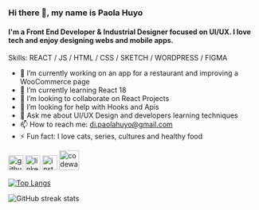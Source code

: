 ### Hi there 👋, my name is Paola Huyo
#### I'm a Front End Developer & Industrial Designer focused on UI/UX. I love tech and enjoy designing webs and mobile apps. 

Skills: REACT / JS / HTML / CSS / SKETCH / WORDPRESS / FIGMA

- 🔭 I’m currently working on an app for a restaurant and improving a WooCommerce page 
- 🌱 I’m currently learning React 18 
- 👯 I’m looking to collaborate on React Projects 
- 🤔 I’m looking for help with Hooks and Apis 
- 💬 Ask me about UI/UX Design and developers learning techniques
- 📫 How to reach me: di.paolahuyo@gmail.com 
- ⚡ Fun fact: I love cats, series, cultures and healthy food 


[<img src='https://cdn-icons-png.flaticon.com/512/733/733553.png' alt='github' height='30' margin-right='10'>](https://github.com/paolahuyo)  [<img src='https://cdn-icons-png.flaticon.com/512/733/733561.png' alt='linkedin' height='30' padding-right='10'>](https://www.linkedin.com/in/angelapaolahuyo/)  [<img src='https://cdn-icons-png.flaticon.com/512/733/733558.png' alt='instagram' height='30' margin-right='10'>](https://www.instagram.com/paolawalker/)  [<img src='https://camo.githubusercontent.com/cb4c166d570c91abfa45e548c281b2d374faa4213a3690ad880a76098ce91fc4/68747470733a2f2f73656375726573657276657263646e2e6e65742f3136302e3135332e3133382e35332f3631302e3334312e6d7966747075706c6f61642e636f6d2f77702d636f6e74656e742f75706c6f6164732f323031372f30392f636f6465776172732e706e67' alt='codewars' height='40' margin-right='10'>](https://www.codewars.com/users/paolahuyo)  

[![Top Langs](https://github-readme-stats.vercel.app/api/top-langs/?username=paolahuyo)](https://github.com/anuraghazra/github-readme-stats)

![GitHub streak stats](https://github-readme-streak-stats.herokuapp.com/?user=paolahuyo)  


